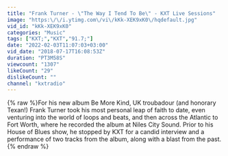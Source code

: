 ```yaml
---
title: "Frank Turner - \"The Way I Tend To Be\" - KXT Live Sessions"
image: "https:\/\/i.ytimg.com\/vi\/kKk-XEK9xK0\/hqdefault.jpg"
vid_id: "kKk-XEK9xK0"
categories: "Music"
tags: ["KXT;","KXT","91.7;"]
date: "2022-02-03T11:07:03+03:00"
vid_date: "2018-07-17T16:08:53Z"
duration: "PT3M58S"
viewcount: "1307"
likeCount: "29"
dislikeCount: ""
channel: "kxtradio"
---
```

{% raw %}For his new album Be More Kind, UK troubadour (and honorary Texan!) Frank Turner took his most personal leap of faith to date, even venturing into the world of loops and beats, and then across the Atlantic to Fort Worth, where he recorded the album at Niles City Sound. Prior to his House of Blues show, he stopped by KXT for a candid interview and a performance of two tracks from the album, along with a blast from the past.{% endraw %}
